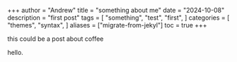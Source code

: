 +++
author = "Andrew"
title = "something about me"
date = "2024-10-08"
description = "first post"
tags = [
    "something",
    "test",
    "first",
]
categories = [
    "themes",
    "syntax",
]
aliases = ["migrate-from-jekyl"]
toc = true
+++

this could be a post about coffee
<!--more-->
hello.
